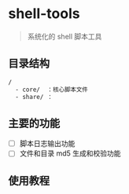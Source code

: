 # shell-tools

> 系统化的 shell 脚本工具

## 目录结构

```bash
/
  - core/  ：核心脚本文件
  - share/ ：
```

## 主要的功能

- [ ] 脚本日志输出功能
- [ ] 文件和目录 md5 生成和校验功能

## 使用教程
